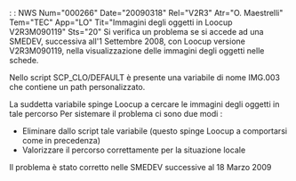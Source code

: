  :  : NWS Num="000266" Date="20090318" Rel="V2R3" Atr="O. Maestrelli" Tem="TEC" App="LO" Tit="Immagini degli oggetti in Loocup V2R3M090119" Sts="20"
Si verifica un problema se si accede ad una SMEDEV, successiva all'1 Settembre 2008, con Loocup versione V2R3M090119, nella visualizzazione delle immagini degli oggetti nelle schede.

Nello script SCP_CLO/DEFAULT è presente una variabile di nome IMG.003 che contiene un path personalizzato.

La suddetta variabile spinge Loocup a cercare le immagini degli oggetti in tale percorso 
Per sistemare il problema ci sono due modi : 
- Eliminare dallo script tale variabile (questo spinge Loocup a comportarsi come in precedenza)
- Valorizzare il percorso correttamente per la situazione locale

Il problema è stato corretto nelle SMEDEV successive al 18 Marzo 2009
